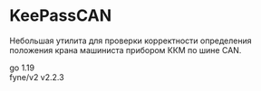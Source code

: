 # KeePassCAN
Небольшая утилита для проверки корректности определения положения крана машиниста прибором ККМ по шине CAN.

go 1.19 <br />
fyne/v2 v2.2.3  <br />
